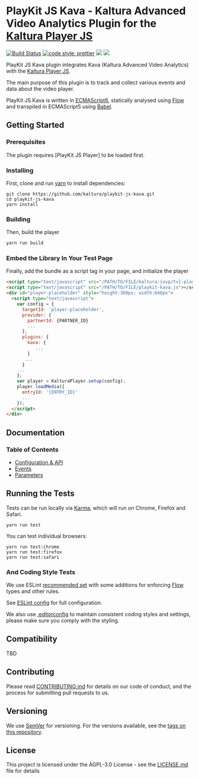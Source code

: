 # PlayKit JS Kava - Kaltura Advanced Video Analytics Plugin for the [Kaltura Player JS]

[![Build Status](https://travis-ci.org/kaltura/playkit-js-kava.svg?branch=master)](https://travis-ci.org/kaltura/playkit-js-kava)
[![code style: prettier](https://img.shields.io/badge/code_style-prettier-ff69b4.svg?style=flat-square)](https://github.com/prettier/prettier)
[![](https://img.shields.io/npm/v/@playkit-js/playkit-js-kava/latest.svg)](https://www.npmjs.com/package/@playkit-js/playkit-js-kava)
[![](https://img.shields.io/npm/v/@playkit-js/playkit-js-kava/canary.svg)](https://www.npmjs.com/package/@playkit-js/playkit-js-kava/v/canary)

PlayKit JS Kava plugin integrates Kava (Kaltura Advanced Video Analytics) with the [Kaltura Player JS].

The main purpose of this plugin is to track and collect various events and data about the video player.

PlayKit JS Kava is written in [ECMAScript6], statically analysed using [Flow] and transpiled in ECMAScript5 using [Babel].

[flow]: https://flow.org/
[ecmascript6]: https://github.com/ericdouglas/ES6-Learning#articles--tutorials
[babel]: https://babeljs.io

## Getting Started

### Prerequisites

The plugin requires [PlayKit JS Player] to be loaded first.

[kaltura player js]: https://github.com/kaltura/kaltura-player-js

### Installing

First, clone and run [yarn] to install dependencies:

[yarn]: https://yarnpkg.com/lang/en/

```
git clone https://github.com/kaltura/playkit-js-kava.git
cd playkit-js-kava
yarn install
```

### Building

Then, build the player

```javascript
yarn run build
```

### Embed the Library In Your Test Page

Finally, add the bundle as a script tag in your page, and initialize the player

```html
<script type="text/javascript" src="/PATH/TO/FILE/kaltura-{ovp/tv}-player.js"></script>
<script type="text/javascript" src="/PATH/TO/FILE/playkit-kava.js"></script>
<div id="player-placeholder" style="height:360px; width:640px">
  <script type="text/javascript">
    var config = {
      targetId: 'player-placeholder',
      provider: {
        partnerId: {PARTNER_ID}
        ...
      },
      plugins: {
        kava: {
           ...
        }
       ...
      }
    ...
    };
    var player = KalturaPlayer.setup(config);
    player.loadMedia({
      entryId: '{ENTRY_ID}'
      ...
    });
  </script>
</div>
```

## Documentation

### Table of Contents

- [Configuration & API](docs/configuration-api.md)
- [Events](./docs/kava-events.md)
- [Parameters](./docs/kava-parameters.md)

## Running the Tests

Tests can be run locally via [Karma], which will run on Chrome, Firefox and Safari.

[karma]: https://karma-runner.github.io/1.0/index.html

```
yarn run test
```

You can test individual browsers:

```
yarn run test:chrome
yarn run test:firefox
yarn run test:safari
```

### And Coding Style Tests

We use ESLint [recommended set](http://eslint.org/docs/rules/) with some additions for enforcing [Flow] types and other rules.

See [ESLint config](.eslintrc.json) for full configuration.

We also use [.editorconfig](.editorconfig) to maintain consistent coding styles and settings, please make sure you comply with the styling.

## Compatibility

TBD

## Contributing

Please read [CONTRIBUTING.md](https://gist.github.com/PurpleBooth/b24679402957c63ec426) for details on our code of conduct, and the process for submitting pull requests to us.

## Versioning

We use [SemVer](http://semver.org/) for versioning. For the versions available, see the [tags on this repository](https://github.com/kaltura/playkit-js-kanalytics/tags).

## License

This project is licensed under the AGPL-3.0 License - see the [LICENSE.md](LICENSE.md) file for details
